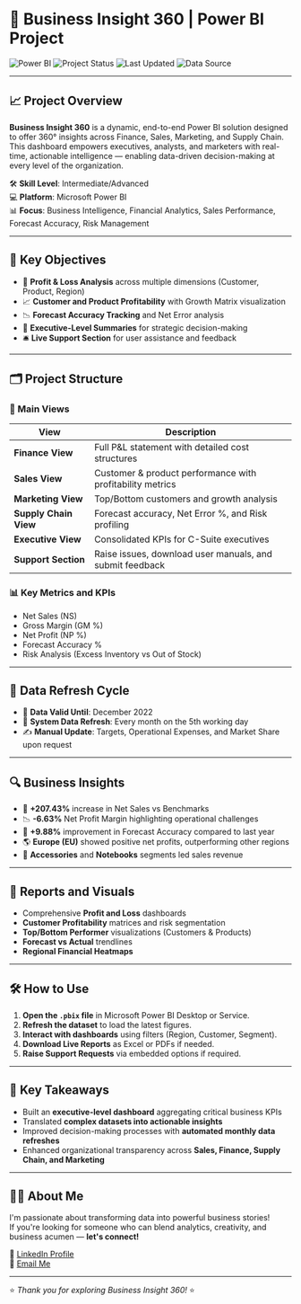 # 🚀 Business Insight 360 | Power BI Project

![Power BI](https://img.shields.io/badge/Built%20with-Power%20BI-yellow?logo=powerbi)
![Project Status](https://img.shields.io/badge/Status-Completed-brightgreen)
![Last Updated](https://img.shields.io/badge/Last%20Updated-Jan%2025-blue)
![Data Source](https://img.shields.io/badge/Data%20Source-Global%20Sales%20Dataset-blue)

---

## 📈 Project Overview

**Business Insight 360** is a dynamic, end-to-end Power BI solution designed to offer 360° insights across Finance, Sales, Marketing, and Supply Chain.  
This dashboard empowers executives, analysts, and marketers with real-time, actionable intelligence — enabling data-driven decision-making at every level of the organization.

🛠 **Skill Level**: Intermediate/Advanced  
💻 **Platform**: Microsoft Power BI  
📊 **Focus**: Business Intelligence, Financial Analytics, Sales Performance, Forecast Accuracy, Risk Management

---

## 🎯 Key Objectives

- 🧮 **Profit & Loss Analysis** across multiple dimensions (Customer, Product, Region)
- 📈 **Customer and Product Profitability** with Growth Matrix visualization
- 📉 **Forecast Accuracy Tracking** and Net Error analysis
- 🧩 **Executive-Level Summaries** for strategic decision-making
- 🛎 **Live Support Section** for user assistance and feedback

---

## 🗂 Project Structure

### 🔹 Main Views

| View             | Description |
|------------------|-------------|
| **Finance View**    | Full P&L statement with detailed cost structures |
| **Sales View**      | Customer & product performance with profitability metrics |
| **Marketing View**  | Top/Bottom customers and growth analysis |
| **Supply Chain View** | Forecast accuracy, Net Error %, and Risk profiling |
| **Executive View**  | Consolidated KPIs for C-Suite executives |
| **Support Section** | Raise issues, download user manuals, and submit feedback |

### 📊 Key Metrics and KPIs

- Net Sales (NS)
- Gross Margin (GM %)
- Net Profit (NP %)
- Forecast Accuracy %
- Risk Analysis (Excess Inventory vs Out of Stock)

---

## 🔄 Data Refresh Cycle

- 📅 **Data Valid Until**: December 2022
- 🔁 **System Data Refresh**: Every month on the 5th working day
- ✍️ **Manual Update**: Targets, Operational Expenses, and Market Share upon request

---

## 🔍 Business Insights

- 🚀 **+207.43%** increase in Net Sales vs Benchmarks
- 📉 **-6.63%** Net Profit Margin highlighting operational challenges
- 🎯 **+9.88%** improvement in Forecast Accuracy compared to last year
- 🌎 **Europe (EU)** showed positive net profits, outperforming other regions
- 🥇 **Accessories** and **Notebooks** segments led sales revenue

---

## 📑 Reports and Visuals

- Comprehensive **Profit and Loss** dashboards
- **Customer Profitability** matrices and risk segmentation
- **Top/Bottom Performer** visualizations (Customers & Products)
- **Forecast vs Actual** trendlines
- **Regional Financial Heatmaps**

---

## 🛠 How to Use

1. **Open the `.pbix` file** in Microsoft Power BI Desktop or Service.
2. **Refresh the dataset** to load the latest figures.
3. **Interact with dashboards** using filters (Region, Customer, Segment).
4. **Download Live Reports** as Excel or PDFs if needed.
5. **Raise Support Requests** via embedded options if required.

---

## 🧠 Key Takeaways

- Built an **executive-level dashboard** aggregating critical business KPIs
- Translated **complex datasets into actionable insights**
- Improved decision-making processes with **automated monthly data refreshes**
- Enhanced organizational transparency across **Sales, Finance, Supply Chain, and Marketing**

---

## 🧑‍💻 About Me

I'm passionate about transforming data into powerful business stories!  
If you're looking for someone who can blend analytics, creativity, and business acumen — **let's connect!**

🔗 [LinkedIn Profile](www.linkedin.com/in/muhammadtanweer786)  
📩 [Email Me](info.veer.786@gmail.com)

---

⭐ *Thank you for exploring Business Insight 360!* ⭐
